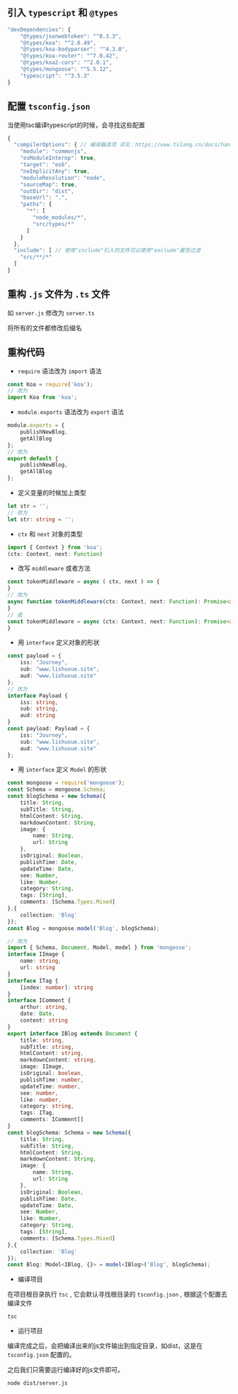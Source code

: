 ## 引入 `typescript` 和 `@types`
```js
"devDependencies": {
    "@types/jsonwebtoken": "^8.3.3",
    "@types/koa": "^2.0.49",
    "@types/koa-bodyparser": "^4.3.0",
    "@types/koa-router": "^7.0.42",
    "@types/koa2-cors": "^2.0.1",
    "@types/mongoose": "^5.5.12",
    "typescript": "^3.5.3"
}
```

## 配置  `tsconfig.json`
当使用tsc编译typescript的时候，会寻找这些配置
```js
{
  "compilerOptions": { // 编译器选项 详见：https://www.tslang.cn/docs/handbook/compiler-options.html
    "module": "commonjs",
    "esModuleInterop": true,
    "target": "es6",
    "noImplicitAny": true,
    "moduleResolution": "node",
    "sourceMap": true,
    "outDir": "dist",
    "baseUrl": ".",
    "paths": {
      "*": [
        "node_modules/*",
        "src/types/*"
      ]
    }
  },
  "include": [ // 使用"include"引入的文件可以使用"exclude"属性过滤
    "src/**/*"
  ]
}
```

## 重构 `.js` 文件为 `.ts` 文件
如 `server.js` 修改为 `server.ts`

将所有的文件都修改后缀名

## 重构代码
* `require` 语法改为 `import` 语法
```ts
const Koa = require('koa');
// 改为
import Koa from 'koa';
```

* `module.exports` 语法改为 `export` 语法
```ts
module.exports = {
    publishNewBlog,
    getAllBlog
};
// 改为
export default {
    publishNewBlog,
    getAllBlog
};
```

* 定义变量的时候加上类型
```ts
let str = '';
// 改为
let str: string = '';
```

* `ctx` 和 `next` 对象的类型
```ts
import { Context } from 'koa';
(ctx: Context, next: Function)
```

* 改写 `middleware` 或者方法
```ts
const tokenMiddleware = async ( ctx, next ) => {
}
// 改为
async function tokenMiddleware(ctx: Context, next: Function): Promise<any> {
}
// 或
const tokenMiddleware = async (ctx: Context, next: Function): Promise<any> => {
}
```

* 用 `interface` 定义对象的形状
```ts
const payload = {
    iss: "Journey",
    sub: "www.lishuxue.site",
    aud: "www.lishuxue.site"
};
// 改为
interface Payload {
    iss: string,
    sub: string,
    aud: string
}
const payload: Payload = {
    iss: "Journey",
    sub: "www.lishuxue.site",
    aud: "www.lishuxue.site"
};
```

* 用 `interface` 定义 `Model` 的形状
```ts
const mongoose = require('mongoose');
const Schema = mongoose.Schema;
const blogSchema = new Schema({
    title: String,
    subTitle: String,
    htmlContent: String,
    markdownContent: String,
    image: {
        name: String,
        url: String
    },
    isOriginal: Boolean,
    publishTime: Date,
    updateTime: Date,
    see: Number,
    like: Number,
    category: String,
    tags: [String],
    comments: [Schema.Types.Mixed]
},{
    collection: 'Blog'
});
const Blog = mongoose.model('Blog', blogSchema);

// 改为
import { Schema, Document, Model, model } from 'mongoose';
interface IImage {
    name: string,
    url: string
}
interface ITag {
    [index: number]: string
}
interface IComment {
    arthur: string,
    date: Date,
    content: string
}
export interface IBlog extends Document {
    title: string,
    subTitle: string,
    htmlContent: string,
    markdownContent: string,
    image: IImage,
    isOriginal: boolean,
    publishTime: number,
    updateTime: number,
    see: number,
    like: number,
    category: string,
    tags: ITag,
    comments: IComment[]
}
const blogSchema: Schema = new Schema({
    title: String,
    subTitle: String,
    htmlContent: String,
    markdownContent: String,
    image: {
        name: String,
        url: String
    },
    isOriginal: Boolean,
    publishTime: Date,
    updateTime: Date,
    see: Number,
    like: Number,
    category: String,
    tags: [String],
    comments: [Schema.Types.Mixed]
},{
    collection: 'Blog'
});
const Blog: Model<IBlog, {}> = model<IBlog>('Blog', blogSchema);
```

* 编译项目

在项目根目录执行 `tsc` , 它会默认寻找根目录的 `tsconfig.json` , 根据这个配置去编译文件 
```
tsc
```

* 运行项目

编译完成之后，会把编译出来的js文件输出到指定目录，如dist，这是在 `tsconfig.json` 配置的。

之后我们只需要运行编译好的js文件即可。
```
node dist/server.js
```